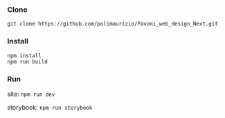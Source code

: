 
### Clone
```
git clone https://github.com/polimaurizio/Pavoni_web_design_Next.git
```

### Install
```
npm install
npm run build
```

### Run
site: ```npm run dev```

storybook: ```npm run storybook```
